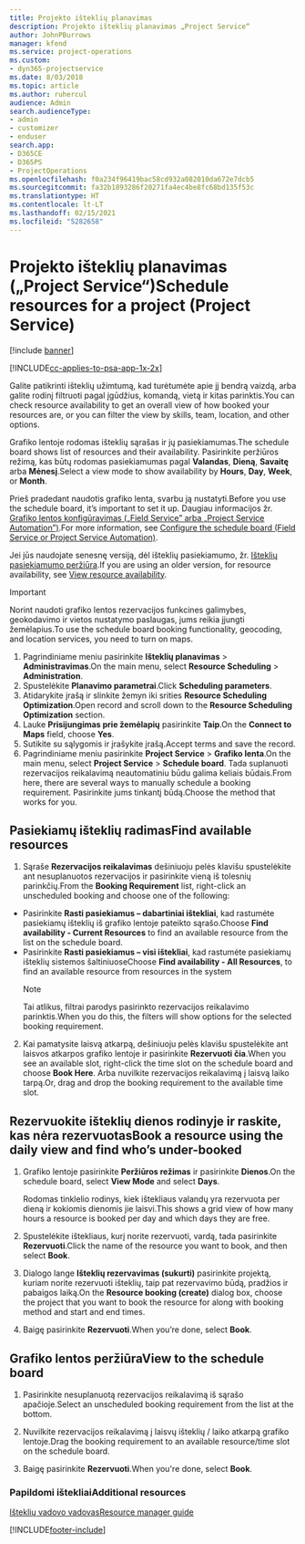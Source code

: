 ```yaml
---
title: Projekto išteklių planavimas
description: Projekto išteklių planavimas „Project Service“
author: JohnPBurrows
manager: kfend
ms.service: project-operations
ms.custom:
- dyn365-projectservice
ms.date: 8/03/2018
ms.topic: article
ms.author: ruhercul
audience: Admin
search.audienceType:
- admin
- customizer
- enduser
search.app:
- D365CE
- D365PS
- ProjectOperations
ms.openlocfilehash: f0a234f96419bac58cd932a082010da672e7dcb5
ms.sourcegitcommit: fa32b1893286f20271fa4ec4be8fc68bd135f53c
ms.translationtype: HT
ms.contentlocale: lt-LT
ms.lasthandoff: 02/15/2021
ms.locfileid: "5282658"
---
```

# <a name="schedule-resources-for-a-project-project-service"></a><span data-ttu-id="c0794-103">Projekto išteklių planavimas („Project Service“)</span><span class="sxs-lookup"><span data-stu-id="c0794-103">Schedule resources for a project (Project Service)</span></span>

[!include [banner](../includes/psa-now-project-operations.md)]

[!INCLUDE[cc-applies-to-psa-app-1x-2x](../includes/cc-applies-to-psa-app-1x-2x.md)]

<span data-ttu-id="c0794-104">Galite patikrinti išteklių užimtumą, kad turėtumėte apie jį bendrą vaizdą, arba galite rodinį filtruoti pagal įgūdžius, komandą, vietą ir kitas parinktis.</span><span class="sxs-lookup"><span data-stu-id="c0794-104">You can check resource availability to get an overall view of how booked your resources are, or you can filter the view by skills, team, location, and other options.</span></span>  
  
<span data-ttu-id="c0794-105">Grafiko lentoje rodomas išteklių sąrašas ir jų pasiekiamumas.</span><span class="sxs-lookup"><span data-stu-id="c0794-105">The schedule board shows list of resources and their availability.</span></span> <span data-ttu-id="c0794-106">Pasirinkite peržiūros režimą, kas būtų rodomas pasiekiamumas pagal **Valandas**, **Dieną**, **Savaitę** arba **Mėnesį**.</span><span class="sxs-lookup"><span data-stu-id="c0794-106">Select a view mode to show availability by **Hours**, **Day**, **Week**, or **Month**.</span></span>  
  
<span data-ttu-id="c0794-107">Prieš pradedant naudotis grafiko lenta, svarbu ją nustatyti.</span><span class="sxs-lookup"><span data-stu-id="c0794-107">Before you use the schedule board, it’s important to set it up.</span></span> <span data-ttu-id="c0794-108">Daugiau informacijos žr. [Grafiko lentos konfigūravimas („Field Service” arba „Project Service Automation”)](https://docs.microsoft.com/dynamics365/field-service/configure-schedule-board).</span><span class="sxs-lookup"><span data-stu-id="c0794-108">For more information, see [Configure the schedule board (Field Service or Project Service Automation)](https://docs.microsoft.com/dynamics365/field-service/configure-schedule-board).</span></span>
  
<span data-ttu-id="c0794-109">Jei jūs naudojate senesnę versiją, dėl išteklių pasiekiamumo, žr. [Išteklių pasiekiamumo peržiūra](../psa/view-resource-availability.md).</span><span class="sxs-lookup"><span data-stu-id="c0794-109">If you are using an older version, for resource availability, see [View resource availability](../psa/view-resource-availability.md).</span></span>  

> [!IMPORTANT]
>  <span data-ttu-id="c0794-110">Norint naudoti grafiko lentos rezervacijos funkcines galimybes, geokodavimo ir vietos nustatymo paslaugas, jums reikia įjungti žemėlapius.</span><span class="sxs-lookup"><span data-stu-id="c0794-110">To use the schedule board booking functionality, geocoding, and location services, you need to turn on maps.</span></span>  
> 
> 1. <span data-ttu-id="c0794-111">Pagrindiniame meniu pasirinkite **Išteklių planavimas** > **Administravimas**.</span><span class="sxs-lookup"><span data-stu-id="c0794-111">On the main menu, select **Resource Scheduling** > **Administration**.</span></span>  
> 2. <span data-ttu-id="c0794-112">Spustelėkite **Planavimo parametrai**.</span><span class="sxs-lookup"><span data-stu-id="c0794-112">Click **Scheduling parameters**.</span></span>  
> 3. <span data-ttu-id="c0794-113">Atidarykite įrašą ir slinkite žemyn iki srities **Resource Scheduling Optimization**.</span><span class="sxs-lookup"><span data-stu-id="c0794-113">Open record and scroll down to the **Resource Scheduling Optimization** section.</span></span>  
> 4. <span data-ttu-id="c0794-114">Lauke **Prisijungimas prie žemėlapių** pasirinkite **Taip**.</span><span class="sxs-lookup"><span data-stu-id="c0794-114">On the **Connect to Maps** field, choose **Yes**.</span></span>  
> 5. <span data-ttu-id="c0794-115">Sutikite su sąlygomis ir įrašykite įrašą.</span><span class="sxs-lookup"><span data-stu-id="c0794-115">Accept terms and save the record.</span></span>  
> 6. <span data-ttu-id="c0794-116">Pagrindiniame meniu pasirinkite **Project Service** > **Grafiko lenta**.</span><span class="sxs-lookup"><span data-stu-id="c0794-116">On the main menu, select **Project Service** > **Schedule board**.</span></span> <span data-ttu-id="c0794-117">Tada suplanuoti rezervacijos reikalavimą neautomatiniu būdu galima keliais būdais.</span><span class="sxs-lookup"><span data-stu-id="c0794-117">From here, there are several ways to manually schedule a booking requirement.</span></span> <span data-ttu-id="c0794-118">Pasirinkite jums tinkantį būdą.</span><span class="sxs-lookup"><span data-stu-id="c0794-118">Choose the method that works for you.</span></span>
  
## <a name="find-available-resources"></a><span data-ttu-id="c0794-119">Pasiekiamų išteklių radimas</span><span class="sxs-lookup"><span data-stu-id="c0794-119">Find available resources</span></span>

1.  <span data-ttu-id="c0794-120">Sąraše **Rezervacijos reikalavimas** dešiniuoju pelės klavišu spustelėkite ant nesuplanuotos rezervacijos ir pasirinkite vieną iš tolesnių parinkčių.</span><span class="sxs-lookup"><span data-stu-id="c0794-120">From the **Booking Requirement** list, right-click an unscheduled booking and choose one of the following:</span></span>  
  
- <span data-ttu-id="c0794-121">Pasirinkite **Rasti pasiekiamus – dabartiniai ištekliai**, kad rastumėte pasiekiamų išteklių iš grafiko lentoje pateikto sąrašo.</span><span class="sxs-lookup"><span data-stu-id="c0794-121">Choose **Find availability - Current Resources** to find an available resource from the list on the schedule board.</span></span>  
- <span data-ttu-id="c0794-122">Pasirinkite **Rasti pasiekiamus – visi ištekliai**, kad rastumėte pasiekiamų išteklių sistemos šaltiniuose</span><span class="sxs-lookup"><span data-stu-id="c0794-122">Choose **Find availability - All Resources**, to find an available resource from resources in the system</span></span>  
   > [!NOTE]
   >  <span data-ttu-id="c0794-123">Tai atlikus, filtrai parodys pasirinkto rezervacijos reikalavimo parinktis.</span><span class="sxs-lookup"><span data-stu-id="c0794-123">When you do this, the filters will show options for the selected booking requirement.</span></span>  
  
2. <span data-ttu-id="c0794-124">Kai pamatysite laisvą atkarpą, dešiniuoju pelės klavišu spustelėkite ant laisvos atkarpos grafiko lentoje ir pasirinkite **Rezervuoti čia**.</span><span class="sxs-lookup"><span data-stu-id="c0794-124">When you see an available slot, right-click the time slot on the schedule board and choose **Book Here**.</span></span> <span data-ttu-id="c0794-125">Arba nuvilkite rezervacijos reikalavimą į laisvą laiko tarpą.</span><span class="sxs-lookup"><span data-stu-id="c0794-125">Or, drag and drop the booking requirement to the available time slot.</span></span>  
  

## <a name="book-a-resource-using-the-daily-view-and-find-whos-under-booked"></a><span data-ttu-id="c0794-126">Rezervuokite išteklių dienos rodinyje ir raskite, kas nėra rezervuotas</span><span class="sxs-lookup"><span data-stu-id="c0794-126">Book a resource using the daily view and find who’s under-booked</span></span>
  
1.  <span data-ttu-id="c0794-127">Grafiko lentoje pasirinkite **Peržiūros režimas** ir pasirinkite **Dienos**.</span><span class="sxs-lookup"><span data-stu-id="c0794-127">On the schedule board, select **View Mode** and select **Days**.</span></span>  
  
    <span data-ttu-id="c0794-128">Rodomas tinklelio rodinys, kiek ištekliaus valandų yra rezervuota per dieną ir kokiomis dienomis jie laisvi.</span><span class="sxs-lookup"><span data-stu-id="c0794-128">This shows a grid view of how many hours a resource is booked per day and which days they are free.</span></span>  
  
2.  <span data-ttu-id="c0794-129">Spustelėkite ištekliaus, kurį norite rezervuoti, vardą, tada pasirinkite **Rezervuoti**.</span><span class="sxs-lookup"><span data-stu-id="c0794-129">Click the name of the resource you want to book, and then select **Book**.</span></span>  
  
3.  <span data-ttu-id="c0794-130">Dialogo lange **Išteklių rezervavimas (sukurti)** pasirinkite projektą, kuriam norite rezervuoti išteklių, taip pat rezervavimo būdą, pradžios ir pabaigos laiką.</span><span class="sxs-lookup"><span data-stu-id="c0794-130">On the **Resource booking (create)** dialog box, choose the project that you want to book the resource for along with booking method and start and end times.</span></span>  
  
4.  <span data-ttu-id="c0794-131">Baigę pasirinkite **Rezervuoti**.</span><span class="sxs-lookup"><span data-stu-id="c0794-131">When you’re done, select **Book**.</span></span>  
  
## <a name="view-to-the-schedule-board"></a><span data-ttu-id="c0794-132">Grafiko lentos peržiūra</span><span class="sxs-lookup"><span data-stu-id="c0794-132">View to the schedule board</span></span>
  
1.  <span data-ttu-id="c0794-133">Pasirinkite nesuplanuotą rezervacijos reikalavimą iš sąrašo apačioje.</span><span class="sxs-lookup"><span data-stu-id="c0794-133">Select an unscheduled booking requirement from the list at the bottom.</span></span>  
  
2.  <span data-ttu-id="c0794-134">Nuvilkite rezervacijos reikalavimą į laisvų išteklių / laiko atkarpą grafiko lentoje.</span><span class="sxs-lookup"><span data-stu-id="c0794-134">Drag the booking requirement to an available resource/time slot on the schedule board.</span></span>  
  
3.  <span data-ttu-id="c0794-135">Baigę pasirinkite **Rezervuoti**.</span><span class="sxs-lookup"><span data-stu-id="c0794-135">When you're done, select **Book**.</span></span>  
  
### <a name="additional-resources"></a><span data-ttu-id="c0794-136">Papildomi ištekliai</span><span class="sxs-lookup"><span data-stu-id="c0794-136">Additional resources</span></span>  
 [<span data-ttu-id="c0794-137">Išteklių vadovo vadovas</span><span class="sxs-lookup"><span data-stu-id="c0794-137">Resource manager guide</span></span>](../psa/resource-manager-guide.md)


[!INCLUDE[footer-include](../includes/footer-banner.md)]